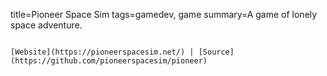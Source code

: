 title=Pioneer Space Sim
tags=gamedev, game
summary=A game of lonely space adventure.
~~~~~~

[Website](https://pioneerspacesim.net/) | [Source](https://github.com/pioneerspacesim/pioneer)

